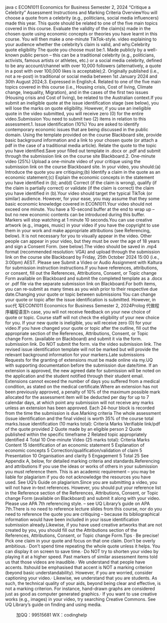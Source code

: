 java c
ECON1011 Economics for Business 
Semester 2, 2024 
“Critique a Celebrity” Assessment 
Instructions and Marking Criteria 
OverviewYou will choose a quote from a celebrity (e.g., politicians, social media influencers) made this year. This quote should be related to one of the five main topics covered in this course. Evaluate the validity of the claim(s) made in the chosen quote using economic concepts or theories you have learnt in this course. You will then make a one-minute TikTok-style. video explaining to your audience whether the celebrity’s claim is valid, and why.Celebrity quote eligibility The quote you choose must be:1.   Made publicly by a well-known public person – this can be a traditional celebrity (e.g., politicians, activists, famous artists or athletes, etc.) or a social media celebrity, defined to be any account/channel with over 10,000 followers (alternatively, a quote in a post with over 100,000 likes is acceptable);2.   Originally published (i.e., not a re-post) in traditional or social media between   1st January 2024 and 30th August 2024;3.   Expressed in English;4.   Related to one of the five main topics covered in this course (i.e., Housing crisis, Cost of living, Climate change, Inequality, Migration), and in the cases of the first two issues (Housing crisis and Cost of living), be related to the Australian context.If you submit an ineligible quote at the issue identification stage (see below), you will lose the marks on quote eligibility. However, if you use an ineligible quote in the video submitted, you will receive zero (0) for the entire video.Submission You need to submit two (2) items in relation to this assessment.1. Issue identification (10%) You are asked to identify contemporary economic issues that are being discussed in the public domain. Using the template provided on the course Blackboard site, provide basic background information and a link to your chosen quote (or attach a pdf in the case of a traditional media article). Relate the quote to the topic you have identified.Save your filled out template in .docx or .pdf and submit through the submission link on the course site Blackboard.2. One-minute video (25%) Upload a one-minute video of your critique using the submission link on the course Blackboard site. In your video, you should:(a)   Introduce the quote you are critiquing;(b)   Identify a claim in the quote as an economic statement;(c)   Explain the economic concepts in the statement you have identified in (b); and(d)   Correct (if the claim is wrong), qualify (if the claim is partially correct) or validate (if the claim is correct) the claim you have identified in (b).Your video should target the typical TikTok (or similar) audience. However, for your ease, you may assume that they some basic economic knowledge covered in ECON1011.Your video should not exceed one minute. You have a 10-second buffer at the end to wrap up – but no new economic contents can be introduced during this buffer. Markers will stop watching at 1 minute 10 seconds.You can use creative artwork (e.g., images, music) in your video if you have the copyright to use them in your work and make appropriate attributions (see Referencing, below). It is not necessary for you to visually appear in the video. Other people can appear in your video, but they must be over the age of 18 years and sign a Consent Form. (see below).The video should be saved in .mp4 format (recommended resolution: VGA) and upload through the submission link on the course site Blackboard by Friday, 25th October 2024 15:00 (i.e., 3:00pm) AEST. Please see Submit a Video or Audio Assignment with Kaltura for submission instruction instructions.If you have references, attributions, or consent, fill out the References, Attributions, Consent, or Topic change Form available on Blackboard and submit the completed template as a .docx or .pdf file via the separate submission link on Blackboard.For both items, you can re-submit as many times as you wish prior to their respective due date.Changing your quote or topic between submissions You can change your quote or topic after the issue identification is submitted. However, in suc代 写ECON1011 Economics for Business Semester 2, 2024Prolog
代做程序编程语言h case, you will not receive feedback on your new choice of quote or topic. Course staff will not check the eligibility of your new choice for you. If your new quote is ineligible, you will receive zero (0) for your video.If you have changed your quote or topic after the outline, fill out the appropriate section of the References, Attributions, Consent, or Topic change Form. (available on Blackboard) and submit it via the form. submission link. Do NOT submit the form. via the video submission link. The revised issue identification template will not be marked but will provide the relevant background information for your markers.Late submissions 
Requests for the granting of extensions must be made online via my.UQ with supporting documentation before the submission due date/time.      If an extension is approved, the new agreed date for submission will be noted on the application and the student notified through their student email. Extensions cannot exceed the number of days you suffered from a medical condition, as stated on the medical certificate.Where an extension has   not   been previously approved, a penalty of 10% of the maximum possible mark allocated for the assessment item will be deducted per day for up to 7 calendar days, at which point any submission will not receive any marks unless an extension has been approved. Each 24-hour block is recorded from the time the submission is due.Marking criteria 
The whole assessment (issue identification and the final video) is worth 35% of the course total marks.Issue identification (10 marks total): Criteria Marks Verifiable link/pdf of the quote provided 2 Quote made by an eligible person 2 Quote published within the specific timeframe 2 Related topic appropriately identified 4 Total 10 
One-minute Video (25 marks total): 
Criteria Marks 
Content 15 
Identification of an economic statement 5 
Explanation of economic concepts 5 
Correction/qualification/validation of claim 5 
Presentation 10 
Organisation and clarity 5 
Engagement 5 
Total 25 See Appendix A, below, for detailed marking criteria and standards.Referencing and attributions If you use the ideas or works of others in your submission you must reference them. This is an academic requirement – you may be liable for plagiarism if you do not acknowledge the resources you have used. See UQ’s Guide on plagiarism.Since you are submitting a video, you will not have in-text references. However, you should put your reference list in the Reference section of the References, Attributions, Consent, or Topic change Form (available on Blackboard) and submit it along with your video. Please use APA 7th referencing style. – see UQ Library’s guide on APA 7th.There is no need to reference lecture slides from this course, nor do you need to reference the quote you are critiquing – because its bibliographical information would have been included in your issue identification submission already.Likewise, if you have used creative artworks that are not created by you, you should fill out the Attributions section of the References, Attributions, Consent, or Topic change Form.Tips ·   Be precise! Pick one claim in your quote and focus on that one claim. 
Don’t be overly ambitious.·   Don’t spend time repeating the whole quote unless it helps. You can display it on screen to save time.·   Do NOT try to shorten your video by playing it at a higher speed. Past markers of similar assessment items told us that those videos are inaudible.·   We understand that people have accents. Itshould be emphasised that accent is NOT a marking criterion (beyond basic understandability). However, if you are worried, consider captioning your video.·   Likewise, we understand that you are students. As such, the technical quality of your aids, beyond being clear and effective, is not a marking criterion. For instance, hand-drawn graphs are considered just as good as computer generated graphics.·   If you want to use creative works (e.g., images) in your video, try searching Creative Commons. See UQ Library’s guide on finding and using media.







         
加QQ：99515681  WX：codinghelp
